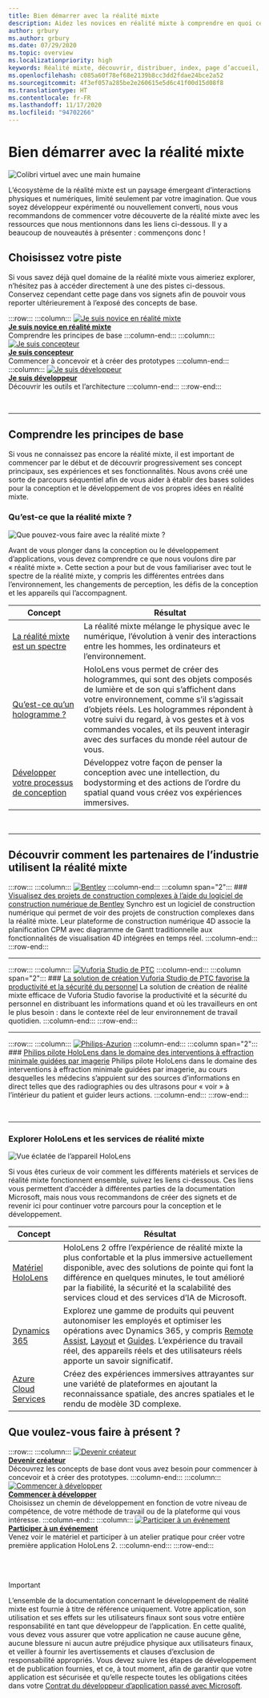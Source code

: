 ```yaml
---
title: Bien démarrer avec la réalité mixte
description: Aidez les novices en réalité mixte à comprendre en quoi cette technologie consiste et quelles fonctionnalités elle offre.
author: grbury
ms.author: grbury
ms.date: 07/29/2020
ms.topic: overview
ms.localizationpriority: high
keywords: Réalité mixte, découvrir, distribuer, index, page d’accueil, conception, développement, tutoriels, exemples d’applications, principes fondamentaux, études de cas, ressources, procédures HoloLens, projets open source, casque de réalité mixte, casque de réalité mixte, casque de réalité virtuelle
ms.openlocfilehash: c085a60f78ef68e2139b8cc3dd2fdae24bce2a52
ms.sourcegitcommit: 4f3ef057a285be2e260615e5d6c41f00d15d08f8
ms.translationtype: HT
ms.contentlocale: fr-FR
ms.lasthandoff: 11/17/2020
ms.locfileid: "94702266"
---
```

# <a name="get-started-with-mixed-reality"></a>Bien démarrer avec la réalité mixte

![Colibri virtuel avec une main humaine](images/01_MixedReality.png)

L’écosystème de la réalité mixte est un paysage émergeant d’interactions physiques et numériques, limité seulement par votre imagination. Que vous soyez développeur expérimenté ou nouvellement converti, nous vous recommandons de commencer votre découverte de la réalité mixte avec les ressources que nous mentionnons dans les liens ci-dessous. Il y a beaucoup de nouveautés à présenter : commençons donc ! 

## <a name="choose-your-track"></a>Choisissez votre piste

Si vous savez déjà quel domaine de la réalité mixte vous aimeriez explorer, n’hésitez pas à accéder directement à une des pistes ci-dessous. Conservez cependant cette page dans vos signets afin de pouvoir vous reporter ultérieurement à l’exposé des concepts de base.

:::row:::
    :::column:::
       [![Je suis novice en réalité mixte](images/Tile-New.jpg)](#understand-the-basics)<br>
        **[Je suis novice en réalité mixte](#understand-the-basics)**<br>
        Comprendre les principes de base
    :::column-end:::
    :::column:::
       [![Je suis concepteur](images/Tile-Create.jpg)](../design/design.md)<br>
        **[Je suis concepteur](../design/design.md)**<br>
        Commencer à concevoir et à créer des prototypes
    :::column-end:::
    :::column:::
       [![Je suis développeur](images/Tile-Develop.jpg)](../develop/development.md)<br>
        **[Je suis développeur](../develop/development.md)**<br>
        Découvrir les outils et l’architecture
    :::column-end:::
:::row-end:::

<br>

---

## <a name="understand-the-basics"></a>Comprendre les principes de base

Si vous ne connaissez pas encore la réalité mixte, il est important de commencer par le début et de découvrir progressivement ses concept principaux, ses expériences et ses fonctionnalités. Nous avons créé une sorte de parcours séquentiel afin de vous aider à établir des bases solides pour la conception et le développement de vos propres idées en réalité mixte.

### <a name="what-is-mixed-reality"></a>Qu’est-ce que la réalité mixte ?

![Que pouvez-vous faire avec la réalité mixte ?](images/HLS19_remoteAssistHologram_001.jpg)

Avant de vous plonger dans la conception ou le développement d’applications, vous devez comprendre ce que nous voulons dire par « réalité mixte ». Cette section a pour but de vous familiariser avec tout le spectre de la réalité mixte, y compris les différentes entrées dans l’environnement, les changements de perception, les défis de la conception et les appareils qui l’accompagnent. 

|  Concept  |  Résultat  |
| --- | --- |
| [La réalité mixte est un spectre](../discover/mixed-reality.md) | La réalité mixte mélange le physique avec le numérique, l’évolution à venir des interactions entre les hommes, les ordinateurs et l’environnement. |
| [Qu’est-ce qu’un hologramme ?](../discover/hologram.md) | HoloLens vous permet de créer des hologrammes, qui sont des objets composés de lumière et de son qui s’affichent dans votre environnement, comme s’il s’agissait d’objets réels. Les hologrammes répondent à votre suivi du regard, à vos gestes et à vos commandes vocales, et ils peuvent interagir avec des surfaces du monde réel autour de vous. |
| [Développer votre processus de conception](../discover/case-study-expanding-the-design-process-for-mixed-reality.md) | Développez votre façon de penser la conception avec une intellection, du bodystorming et des actions de l’ordre du spatial quand vous créez vos expériences immersives.  |

<br>

---

## <a name="see-how-industry-partners-are-using-mixed-reality"></a>Découvrir comment les partenaires de l’industrie utilisent la réalité mixte

:::row:::
    :::column:::
       [![Bentley](images/Bentley-Synchro1.jpg)](https://binged.it/31AR3kP)
    :::column-end:::
    :::column span="2":::
        ### <a name="view-complex-construction-projects-with-bentleys-digital-construction-software"></a>[Visualisez des projets de construction complexes à l’aide du logiciel de construction numérique de Bentley](https://binged.it/31AR3kP)
        Synchro est un logiciel de construction numérique qui permet de voir des projets de construction complexes dans la réalité mixte. Leur plateforme de construction numérique 4D associe la planification CPM avec diagramme de Gantt traditionnelle aux fonctionnalités de visualisation 4D intégrées en temps réel.
    :::column-end:::
:::row-end:::

---

:::row:::
    :::column:::
       [![Vuforia Studio de PTC](images/PTC-Vuforia-Studio1.jpg)](https://binged.it/31ARrjh)
    :::column-end:::
    :::column span="2":::
        ### <a name="ptcs-vuforia-studio-authoring-solution-promotes-workforce-productivity-and-safety"></a>[La solution de création Vuforia Studio de PTC favorise la productivité et la sécurité du personnel](https://binged.it/31ARrjh)
        La solution de création de réalité mixte efficace de Vuforia Studio favorise la productivité et la sécurité du personnel en distribuant les informations quand et où les travailleurs en ont le plus besoin : dans le contexte réel de leur environnement de travail quotidien.
    :::column-end:::
:::row-end:::

---

:::row:::
    :::column:::
       [![Philips-Azurion](images/Philips-Azurion1.jpg)](https://binged.it/31B1RiR)
    :::column-end:::
    :::column span="2":::
        ### <a name="philips-is-piloting-hololens-in-the-domain-of-image-guided-minimally-invasive-procedures"></a>[Philips pilote HoloLens dans le domaine des interventions à effraction minimale guidées par imagerie](https://binged.it/31B1RiR)
        Philips pilote HoloLens dans le domaine des interventions à effraction minimale guidées par imagerie, au cours desquelles les médecins s’appuient sur des sources d’informations en direct telles que des radiographies ou des ultrasons pour « voir » à l’intérieur du patient et guider leurs actions.
    :::column-end:::
:::row-end:::

<br>

---

### <a name="explore-hololens-and-mixed-reality-services"></a>Explorer HoloLens et les services de réalité mixte

![Vue éclatée de l’appareil HoloLens](images/HoloLens2_ExplodedView_8k.png)

Si vous êtes curieux de voir comment les différents matériels et services de réalité mixte fonctionnent ensemble, suivez les liens ci-dessous. Ces liens vous permettent d’accéder à différentes parties de la documentation Microsoft, mais nous vous recommandons de créer des signets et de revenir ici pour continuer votre parcours pour la conception et le développement.

|  Concept  |  Résultat  |
| --- | --- |
| [Matériel HoloLens](https://www.microsoft.com//hololens/hardware) | HoloLens 2 offre l’expérience de réalité mixte la plus confortable et la plus immersive actuellement disponible, avec des solutions de pointe qui font la différence en quelques minutes, le tout amélioré par la fiabilité, la sécurité et la scalabilité des services cloud et des services d’IA de Microsoft. |
| [Dynamics 365](https://dynamics.microsoft.com/mixed-reality/overview/) | Explorez une gamme de produits qui peuvent autonomiser les employés et optimiser les opérations avec Dynamics 365, y compris [Remote Assist](https://docs.microsoft.com/dynamics365/mixed-reality/remote-assist/ra-overview), [Layout](https://docs.microsoft.com/dynamics365/mixed-reality/layout/) et [Guides](https://docs.microsoft.com/dynamics365/mixed-reality/guides/). L’expérience du travail réel, des appareils réels et des utilisateurs réels apporte un savoir significatif. |
| [Azure Cloud Services](../develop/mixed-reality-cloud-services.md) | Créez des expériences immersives attrayantes sur une variété de plateformes en ajoutant la reconnaissance spatiale, des ancres spatiales et le rendu de modèle 3D complexe. |

## <a name="what-would-you-like-to-do-next"></a>Que voulez-vous faire à présent ?

:::row:::
    :::column:::
        [![Devenir créateur](images/icon-design.png)](../design/design.md)<br>
        **[Devenir créateur](../design/design.md)**<br>
        Découvrez les concepts de base dont vous avez besoin pour commencer à concevoir et à créer des prototypes.
    :::column-end:::
        :::column:::
        [![Commencer à développer](images/icon-developer.png)](../develop/development.md)<br>
        **[Commencer à développer](../develop/development.md)**<br>
        Choisissez un chemin de développement en fonction de votre niveau de compétence, de votre méthode de travail ou de la plateforme qui vous intéresse.
    :::column-end:::
    :::column:::
        [![Participer à un événement](images/icon-calendar.jpg)](../whats-new/sf-academy-events.md)<br>
        **[Participer à un événement](../whats-new/sf-academy-events.md)**<br>
        Venez voir le matériel et participer à un atelier pratique pour créer votre première application HoloLens 2.
    :::column-end:::
:::row-end:::


<br>

<br>

>[!IMPORTANT]
>L’ensemble de la documentation concernant le développement de réalité mixte est fournie à titre de référence uniquement. Votre application, son utilisation et ses effets sur les utilisateurs finaux sont sous votre entière responsabilité en tant que développeur de l’application. En cette qualité, vous devez vous assurer que votre application ne cause aucune gêne, aucune blessure ni aucun autre préjudice physique aux utilisateurs finaux, et veiller à fournir les avertissements et clauses d’exclusion de responsabilité appropriés. Vous devez suivre les étapes de développement et de publication fournies, et ce, à tout moment, afin de garantir que votre application est sécurisée et qu’elle respecte toutes les obligations citées dans votre [Contrat du développeur d’application passé avec Microsoft](https://docs.microsoft.com/legal/windows/agreements/app-developer-agreement).

